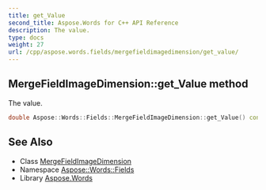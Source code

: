 ```yaml
---
title: get_Value
second_title: Aspose.Words for C++ API Reference
description: The value.
type: docs
weight: 27
url: /cpp/aspose.words.fields/mergefieldimagedimension/get_value/
---
```

## MergeFieldImageDimension::get_Value method


The value.

```cpp
double Aspose::Words::Fields::MergeFieldImageDimension::get_Value() const
```

## See Also

* Class [MergeFieldImageDimension](../)
* Namespace [Aspose::Words::Fields](../../)
* Library [Aspose.Words](../../../)
